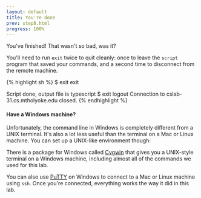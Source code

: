 ```yaml
---
layout: default
title: You're done
prev: step8.html
progress: 100%
---
```


You've finished! That wasn't so bad, was it?

You'll need to run `exit` twice to quit cleanly: once to leave the `script` program that saved your commands, and a second time to disconnect from the remote machine.

{% highlight sh %}
$ exit
exit

Script done, output file is typescript
$ exit
logout
Connection to cslab-31.cs.mtholyoke.edu closed.
{% endhighlight %}

#### Have a Windows machine?

Unfortunately, the command line in Windows is completely different from a UNIX terminal. It's also a lot less useful than the terminal on a Mac or Linux machine. You can set up a UNIX-like environment though:

There is a package for Windows called [Cygwin](http://cygwin.com/install.html) that gives you a UNIX-style terminal on a Windows machine, including almost all of the commands we used for this lab.

You can also use [PuTTY](http://www.putty.org) on Windows to connect to a Mac or Linux machine using `ssh`. Once you're connected, everything works the way it did in this lab.
